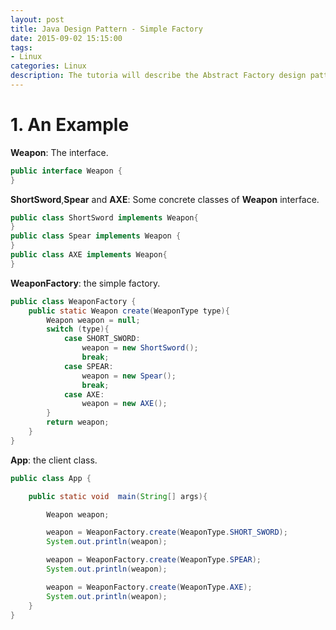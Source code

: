 ```yaml
---
layout: post
title: Java Design Pattern - Simple Factory
date: 2015-09-02 15:15:00
tags:
- Linux
categories: Linux
description: The tutoria will describe the Abstract Factory design pattern in Java.
---
```


# 1. An Example
**Weapon**: The interface.
```java
public interface Weapon {
}
```
**ShortSword**,**Spear** and **AXE**: Some concrete classes of **Weapon** interface.
```java
public class ShortSword implements Weapon{
}
public class Spear implements Weapon {
}
public class AXE implements Weapon{
}
```
**WeaponFactory**: the simple factory.
```java
public class WeaponFactory {
    public static Weapon create(WeaponType type){
        Weapon weapon = null;
        switch (type){
            case SHORT_SWORD:
                weapon = new ShortSword();
                break;
            case SPEAR:
                weapon = new Spear();
                break;
            case AXE:
                weapon = new AXE();
        }
        return weapon;
    }
}
```
**App**: the client class.
```java
public class App {

    public static void  main(String[] args){

        Weapon weapon;

        weapon = WeaponFactory.create(WeaponType.SHORT_SWORD);
        System.out.println(weapon);

        weapon = WeaponFactory.create(WeaponType.SPEAR);
        System.out.println(weapon);

        weapon = WeaponFactory.create(WeaponType.AXE);
        System.out.println(weapon);
    }
}
```




